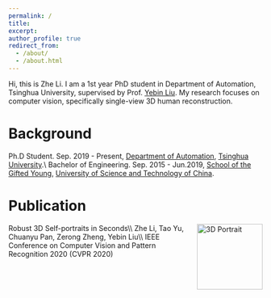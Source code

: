 ```yaml
---
permalink: /
title: 
excerpt: 
author_profile: true
redirect_from: 
  - /about/
  - /about.html
---
```


Hi, this is Zhe Li. I am a 1st year PhD student in Department of Automation, Tsinghua University, supervised by Prof. [Yebin Liu](http://www.liuyebin.com/). My research focuses on computer vision, specifically single-view 3D human reconstruction.

Background
======
Ph.D Student. Sep. 2019 - Present, [Department of Automation](http://www.au.tsinghua.edu.cn/publish/auen/index.html), [Tsinghua University](https://www.tsinghua.edu.cn/publish/thu2018en/index.html).\\
Bachelor of Engineering. Sep. 2015 - Jun.2019, [School of the Gifted Young](http://en.scgy.ustc.edu.cn/), [University of Science and Technology of China](http://en.ustc.edu.cn/).

Publication
======
<img align="right" src="https://lizhe0908.github.io/images/cvpr2020.jpg" alt="3D Portrait" style="width: 130px"/>
Robust 3D Self-portraits in Seconds\\
Zhe Li, Tao Yu, Chuanyu Pan, Zerong Zheng, Yebin Liu\\
IEEE Conference on Computer Vision and Pattern Recognition 2020 (CVPR 2020)